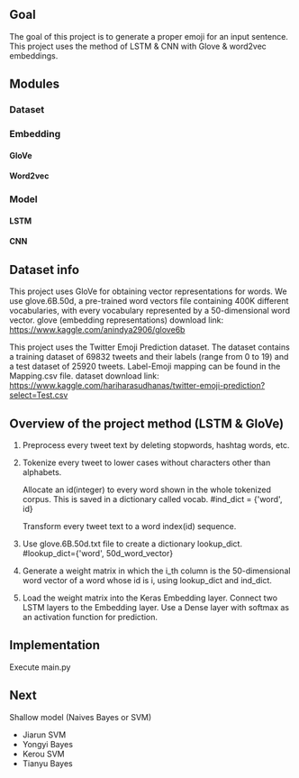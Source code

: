 ## Goal
The goal of this project is to generate a proper emoji for an input sentence. This project uses the method of LSTM & CNN with Glove & word2vec embeddings.

## Modules
### Dataset
### Embedding
#### GloVe
#### Word2vec
### Model
#### LSTM
#### CNN

## Dataset info
This project uses GloVe for obtaining vector representations for words. We use glove.6B.50d, a pre-trained word vectors file containing 400K different vocabularies, with every vocabulary represented by a 50-dimensional word vector.
glove (embedding representations) download link: https://www.kaggle.com/anindya2906/glove6b

This project uses the Twitter Emoji Prediction dataset. The dataset contains a training dataset of 69832 tweets and their labels (range from 0 to 19) and a test dataset of 25920 tweets. Label-Emoji mapping can be found in the Mapping.csv file.
dataset download link: https://www.kaggle.com/hariharasudhanas/twitter-emoji-prediction?select=Test.csv

## Overview of the project method (LSTM & GloVe)
1. Preprocess every tweet text by deleting stopwords, hashtag words, etc. 
2. Tokenize every tweet to lower cases without characters other than alphabets.

   Allocate an id(integer) to every word shown in the whole tokenized corpus. This is saved in a dictionary called vocab. #ind_dict = {'word', id}
 
   Transform every tweet text to a word index(id) sequence.
3. Use glove.6B.50d.txt file to create a dictionary lookup_dict. #lookup_dict={'word', 50d_word_vector}
4. Generate a weight matrix in which the i_th column is the 50-dimensional word vector of a word whose id is i, using lookup_dict and ind_dict. 
5. Load the weight matrix into the Keras Embedding layer.
    Connect two LSTM layers to the Embedding layer.
    Use a Dense layer with softmax as an activation function for prediction.
    
## Implementation
 Execute main.py 
 
## Next
Shallow model (Naives Bayes or SVM)
   * Jiarun SVM
   * Yongyi Bayes
   * Kerou SVM
   * Tianyu Bayes
